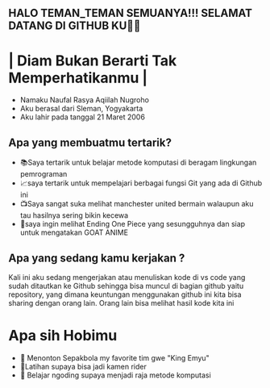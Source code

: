 ## HALO TEMAN_TEMAN SEMUANYA!!! SELAMAT DATANG DI GITHUB KU👋🏻
# | Diam Bukan Berarti Tak Memperhatikanmu  |
- Namaku Naufal Rasya Aqiilah Nugroho
- Aku berasal dari Sleman, Yogyakarta
- Aku lahir pada tanggal 21 Maret 2006

## Apa yang membuatmu tertarik?
- 📚Saya tertarik untuk belajar metode komputasi di beragam lingkungan pemrograman
- 📈saya tertarik untuk mempelajari berbagai fungsi Git yang ada di Github ini
- 📺Saya sangat suka melihat manchester united bermain walaupun aku tau hasilnya sering bikin kecewa
- 👒saya ingin melihat Ending One Piece yang sesungguhnya dan siap untuk mengatakan GOAT ANIME

## Apa yang sedang kamu kerjakan ?
Kali ini aku sedang mengerjakan atau menuliskan kode di vs code yang sudah ditautkan ke Github sehingga bisa muncul di bagian github yaitu repository, yang dimana keuntungan menggunakan github ini kita bisa sharing dengan orang lain. Orang lain bisa melihat hasil kode kita ini 

# Apa sih Hobimu
- 👹 Menonton Sepakbola my favorite tim gwe "King Emyu"
- 🙈Latihan supaya bisa jadi kamen rider 
- 👑 Belajar ngoding supaya menjadi raja metode komputasi



